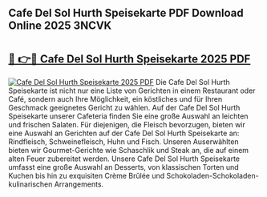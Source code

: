 ## Cafe Del Sol Hurth Speisekarte PDF Download Online 2025 3NCVK

# <h2><a href="http://gcbfa9p.nevu.top/?p=Cafe+Del+Sol+Hurth+Speisekarte">🔗 👉🔴 Cafe Del Sol Hurth Speisekarte 2025 PDF</a></h2>

[![Cafe Del Sol Hurth Speisekarte 2025 PDF](https://i.imgur.com/dBaPXMq.png)](http://gcbfa9p.nevu.top/?p=Cafe+Del+Sol+Hurth+Speisekarte)
Die Cafe Del Sol Hurth Speisekarte ist nicht nur eine Liste von Gerichten in einem Restaurant oder Café, sondern auch Ihre Möglichkeit, ein köstliches und für Ihren Geschmack geeignetes Gericht zu wählen. Auf der Cafe Del Sol Hurth Speisekarte unserer Cafeteria finden Sie eine große Auswahl an leichten und frischen Salaten. Für diejenigen, die Fleisch bevorzugen, bieten wir eine Auswahl an Gerichten auf der Cafe Del Sol Hurth Speisekarte an: Rindfleisch, Schweinefleisch, Huhn und Fisch. Unseren Auserwählten bieten wir Gourmet-Gerichte wie Schaschlik und Steak an, die auf einem alten Feuer zubereitet werden. Unsere Cafe Del Sol Hurth Speisekarte umfasst eine große Auswahl an Desserts, von klassischen Torten und Kuchen bis hin zu exquisiten Crème Brûlée und Schokoladen-Schokoladen-kulinarischen Arrangements.
